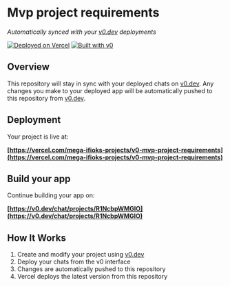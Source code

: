 # Mvp project requirements

*Automatically synced with your [v0.dev](https://v0.dev) deployments*

[![Deployed on Vercel](https://img.shields.io/badge/Deployed%20on-Vercel-black?style=for-the-badge&logo=vercel)](https://vercel.com/mega-ifioks-projects/v0-mvp-project-requirements)
[![Built with v0](https://img.shields.io/badge/Built%20with-v0.dev-black?style=for-the-badge)](https://v0.dev/chat/projects/R1NcbpWMGIO)

## Overview

This repository will stay in sync with your deployed chats on [v0.dev](https://v0.dev).
Any changes you make to your deployed app will be automatically pushed to this repository from [v0.dev](https://v0.dev).

## Deployment

Your project is live at:

**[https://vercel.com/mega-ifioks-projects/v0-mvp-project-requirements](https://vercel.com/mega-ifioks-projects/v0-mvp-project-requirements)**

## Build your app

Continue building your app on:

**[https://v0.dev/chat/projects/R1NcbpWMGIO](https://v0.dev/chat/projects/R1NcbpWMGIO)**

## How It Works

1. Create and modify your project using [v0.dev](https://v0.dev)
2. Deploy your chats from the v0 interface
3. Changes are automatically pushed to this repository
4. Vercel deploys the latest version from this repository
